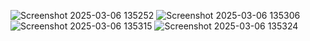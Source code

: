 ![Screenshot 2025-03-06 135252](https://github.com/user-attachments/assets/effc0493-8ba3-460a-b2d4-511f09da8f86)
![Screenshot 2025-03-06 135306](https://github.com/user-attachments/assets/6d147581-7e5c-4882-a7b2-c9489d1e408d)
![Screenshot 2025-03-06 135315](https://github.com/user-attachments/assets/9dc13983-dce6-4f4c-83ea-fa088f1f636a)
![Screenshot 2025-03-06 135324](https://github.com/user-attachments/assets/e83a84e3-03fa-4171-82e8-7745bda60882)

